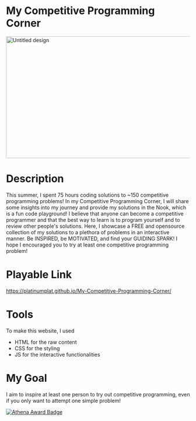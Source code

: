 # My Competitive Programming Corner
<img width="1048" height="333" alt="Untitled design" src="https://github.com/user-attachments/assets/a55f8bc1-c672-40e3-b33e-3eb6255d2ec1" />

# Description
This summer, I spent 75 hours coding solutions to ~150 competitive programming problems! In my Competitive Programming Corner, I will share some insights into my journey and provide my solutions in the Nook, which is a fun code playground! I believe that anyone can become a competitive programmer and that the best way to learn is to program yourself and to review other people's solutions. Here, I showcase a FREE and opensource collection of my solutions to a plethora of problems in an interactive manner. Be INSPIRED, be MOTIVATED, and find your GUIDING SPARK! I hope I encouraged you to try at least one competitive programming problem!

# Playable Link
https://platinumplat.github.io/My-Competitive-Programming-Corner/

# Tools
To make this website, I used
- HTML for the raw content
- CSS for the styling
- JS for the interactive functionalities

# My Goal
I aim to inspire at least one person to try out competitive programming, even if you only want to attempt one simple problem!

[![Athena Award Badge](https://img.shields.io/endpoint?url=https%3A%2F%2Faward.athena.hackclub.com%2Fapi%2Fbadge)](https://award.athena.hackclub.com?utm_source=readme)
